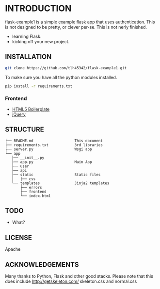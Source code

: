 # INTRODUCTION

flask-example1 is a simple example flask app that uses authentication.  This is not designed to be pretty, or clever per-se.  This is not nerly finished. 

- learning Flask.
- kicking off your new project.

## INSTALLATION

```bash
git clone https://github.com/tlh45342/flask-example1.git
```

To make sure you have all the python modules installed.

```bash
pip install -r requirements.txt
```

### Frontend

- [HTML5 Boilerplate](https://github.com/h5bp/html5-boilerplate)
- [jQuery](http://jquery.com/)

## STRUCTURE

    ├── README.md                   This document
    ├── requirements.txt            3rd libraries
    ├── server.py                   Wsgi app
    └── app
       ├── __init__.py
       ├── app.py                   Main App
       ├── user
       ├── api
       ├── static                   Static files
       │   ├── css
       └── templates                Jinja2 templates
           ├── errors
           ├── frontend
           └── index.html
 
## TODO

- What?

## LICENSE

Apache

## ACKNOWLEDGEMENTS

Many thanks to Python, Flask and other good stacks.
Please note that this does include http://getskeleton.com/ skeleton.css and normal.css
